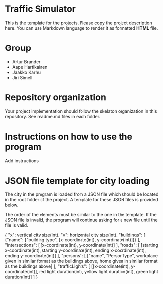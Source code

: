 # Traffic Simulator
This is the template for the projects. Please copy the project description here. 
You can use Markdown language to render it as formatted **HTML** file.

# Group
- Artur Brander
- Aape Hartikainen
- Jaakko Karhu
- Jiri Simell

# Repository organization
Your project implementation should follow the skelaton organization in this repository.
See readme.md files in each folder.

# Instructions on how to use the program
Add instructions


# JSON file template for city loading
The city in the program is loaded from a JSON file which should be located in the root folder of the project. A template for these JSON files is provided below. 

The order of the elements must be similar to the one in the template. If the JSON file is invalid, the program will continue asking for a new file until the file is valid.

{
  "x": vertical city size(int),
  "y": horizontal city size(int),
  "buildings": [
    {"name": ["building type", [x-coordinate(int),
    y-coordinate(int)]]}
  ],
  "intersections": [
    [x-coordinate(int), y-coordinate(int)]
  ],
  "roads": [
    [starting x-coordinate(int), starting y-coordinate(int), ending
    x-coordinate(int), ending y-coordinate(int)]
    ],
  "persons": [
    ["name", "PersonType", workplace given in similar format as the buildings above, 
    home given in similar format as the buildings above]
  ],
  "trafficLights": [
    [[x-coordinate(int), y-coordinate(int)], red light duration(int),
    yellow light duration(int), green light duration(int)]
  ]
}
